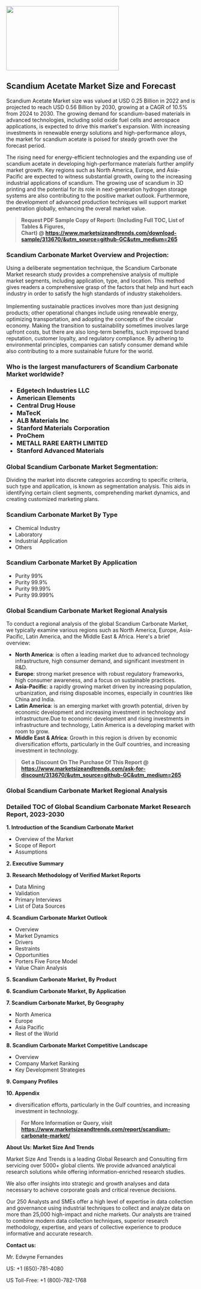 <p><img class="alignnone size-medium wp-image-20088" src="https://ffe5etoiles.com/wp-content/uploads/2024/12/MST1-300x171.png" alt="" width="300" height="171" /></p><h2>Scandium Acetate Market Size and Forecast</h2><p>Scandium Acetate Market size was valued at USD 0.25 Billion in 2022 and is projected to reach USD 0.56 Billion by 2030, growing at a CAGR of 10.5% from 2024 to 2030. The growing demand for scandium-based materials in advanced technologies, including solid oxide fuel cells and aerospace applications, is expected to drive this market's expansion. With increasing investments in renewable energy solutions and high-performance alloys, the market for scandium acetate is poised for steady growth over the forecast period.</p><p>The rising need for energy-efficient technologies and the expanding use of scandium acetate in developing high-performance materials further amplify market growth. Key regions such as North America, Europe, and Asia-Pacific are expected to witness substantial growth, owing to the increasing industrial applications of scandium. The growing use of scandium in 3D printing and the potential for its role in next-generation hydrogen storage systems are also contributing to the positive market outlook. Furthermore, the development of advanced production techniques will support market penetration globally, enhancing the overall market value.</p></p><blockquote id="" class=""><strong>Request PDF Sample Copy of Report: (Including Full TOC, List of Tables &amp; Figures, Chart)&nbsp;@&nbsp;<strong><a href="https://www.marketsizeandtrends.com/download-sample/313670/&utm_source=github-GC&utm_medium=265" target="_blank">https://www.marketsizeandtrends.com/download-sample/313670/&utm_source=github-GC&utm_medium=265</a></strong></strong></blockquote><h3 id="" class="">Scandium Carbonate Market&nbsp;Overview and Projection:</h3><p id="" class="">Using a deliberate segmentation technique, the Scandium Carbonate Market research study provides a comprehensive analysis of multiple market segments, including application, type, and location. This method gives readers a comprehensive grasp of the factors that help and hurt each industry in order to satisfy the high standards of industry stakeholders. <br /> <br />Implementing sustainable practices involves more than just designing products; other operational changes include using renewable energy, optimizing transportation, and adopting the concepts of the circular economy. Making the transition to sustainability sometimes involves large upfront costs, but there are also long-term benefits, such improved brand reputation, customer loyalty, and regulatory compliance. By adhering to environmental principles, companies can satisfy consumer demand while also contributing to a more sustainable future for the world.</p><h3 id="" class="">Who is the largest manufacturers of&nbsp;Scandium Carbonate Market worldwide?</h3><h3 class=""><p><ul><li>Edgetech Industries LLC </li><li> American Elements </li><li> Central Drug House </li><li> MaTecK </li><li> ALB Materials Inc </li><li> Stanford Materials Corporation </li><li> ProChem </li><li> METALL RARE EARTH LIMITED </li><li> Stanford Advanced Materials</li></ul></p></h3><h3 id="" class="">Global&nbsp;Scandium Carbonate Market Segmentation:</h3><p id="" class="">Dividing the market into discrete categories according to specific criteria, such type and application, is known as segmentation analysis. This aids in identifying certain client segments, comprehending market dynamics, and creating customized marketing plans.</p><h3 id="" class="">Scandium Carbonate Market&nbsp;By Type</h3><p><p><ul><li>Chemical Industry</li><li> Laboratory</li><li> Industrial Application</li><li> Others</p></li></ul></p></p><h3 id="" class="">Scandium Carbonate Market&nbsp;By Application</h3><p class=""><p><ul><li>Purity 99%</li><li> Purity 99.9%</li><li> Purity 99.99%</li><li> Purity 99.999%</li></ul></p></p><h3 id="" class="">Global Scandium Carbonate Market Regional Analysis</h3><p id="" class="">To conduct a regional analysis of the global Scandium Carbonate Market, we typically examine various regions such as North America, Europe, Asia-Pacific, Latin America, and the Middle East &amp; Africa. Here's a brief overview:</p><ul><li><strong>North America</strong>: is often a leading market due to advanced technology infrastructure, high consumer demand, and significant investment in R&amp;D.</li><li><strong>Europe</strong>: strong market presence with robust regulatory frameworks, high consumer awareness, and a focus on sustainable practices.</li><li><strong>Asia-Pacific</strong>: a rapidly growing market driven by increasing population, urbanization, and rising disposable incomes, especially in countries like China and India.</li><li><strong>Latin America</strong>: is an emerging market with growth potential, driven by economic development and increasing investment in technology and infrastructure.Due to economic development and rising investments in infrastructure and technology, Latin America is a developing market with room to grow.</li><li><strong>Middle East &amp; Africa</strong>: Growth in this region is driven by economic diversification efforts, particularly in the Gulf countries, and increasing investment in technology.</li></ul><blockquote id="" class=""><strong>Get a Discount On The Purchase Of This Report @ <strong><a href="https://www.marketsizeandtrends.com/ask-for-discount/313670/&utm_source=github-GC&utm_medium=265" target="_blank">https://www.marketsizeandtrends.com/ask-for-discount/313670/&utm_source=github-GC&utm_medium=265</a></strong></strong></blockquote><h3 id="" class="">Global Scandium Carbonate Market Regional Analysis</h3><h3 id="" class="">Detailed TOC of Global Scandium Carbonate Market Research Report, 2023-2030</h3><p id="" class=""><strong>1. Introduction of the Scandium Carbonate Market</strong></p><ul><li>Overview of the Market</li><li>Scope of Report</li><li>Assumptions</li></ul><p id="" class=""><strong>2. Executive Summary</strong></p><p id="" class=""><strong>3. Research Methodology of Verified Market Reports</strong></p><ul><li>Data Mining</li><li>Validation</li><li>Primary Interviews</li><li>List of Data Sources</li></ul><p id="" class=""><strong>4. Scandium Carbonate Market Outlook</strong></p><ul><li>Overview</li><li>Market Dynamics</li><li>Drivers</li><li>Restraints</li><li>Opportunities</li><li>Porters Five Force Model</li><li>Value Chain Analysis</li></ul><p id="" class=""><strong>5. Scandium Carbonate Market, By Product</strong></p><p id="" class=""><strong>6. Scandium Carbonate Market, By Application</strong></p><p id="" class=""><strong>7. Scandium Carbonate Market, By Geography</strong></p><ul><li>North America</li><li>Europe</li><li>Asia Pacific</li><li>Rest of the World</li></ul><p id="" class=""><strong>8. Scandium Carbonate Market Competitive Landscape</strong></p><ul><li>Overview</li><li>Company Market Ranking</li><li>Key Development Strategies</li></ul><p id="" class=""><strong>9. Company Profiles</strong></p><p id="" class=""><strong>10. Appendix</strong></p><ul><li>diversification efforts, particularly in the Gulf countries, and increasing investment in technology.</li></ul><blockquote id="" class=""><strong>For More Information or Query, visit <strong><strong><a href="https://www.marketsizeandtrends.com/report/scandium-carbonate-market/" target="_blank">https://www.marketsizeandtrends.com/report/scandium-carbonate-market/</a></strong></strong></strong></blockquote><p id="" class=""><strong>About Us: Market Size And Trends</strong></p><p id="" class="">Market Size And Trends is a leading Global Research and Consulting firm servicing over 5000+ global clients. We provide advanced analytical research solutions while offering information-enriched research studies.</p><p id="" class="">We also offer insights into strategic and growth analyses and data necessary to achieve corporate goals and critical revenue decisions.</p><p id="" class="">Our 250 Analysts and SMEs offer a high level of expertise in data collection and governance using industrial techniques to collect and analyze data on more than 25,000 high-impact and niche markets. Our analysts are trained to combine modern data collection techniques, superior research methodology, expertise, and years of collective experience to produce informative and accurate research.</p><p id="" class=""><strong>Contact us:</strong></p><p id="" class="">Mr. Edwyne Fernandes</p><p id="" class="">US: +1 (650)-781-4080</p><p id="" class="">US Toll-Free: +1 (800)-782-1768</p>
